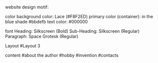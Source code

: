 website design motif:

color
  background color: Lace (#F8F2ED)
  primary color (container): in the blue shade #bbdefb
  text color: #000000

font
  Heading: Silkscreen (Bold)
  Sub-Heading: Silkscreen (Regular)
  Paragraph: Space Grotesk (Regular)

Layout
  #Layout 3

content
  #about the author
  #hobby
  #invention
  #contacts


  
